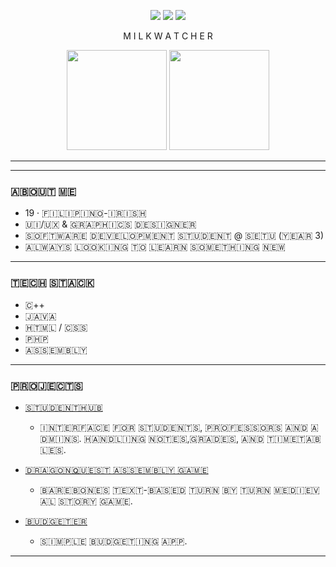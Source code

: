<p align="center">
  <img src="https://img.shields.io/badge/GitHub-000000?style=for-the-badge&logo=github&logoColor=white" />
  <img src="https://img.shields.io/badge/Code-000000?style=for-the-badge&logo=visualstudiocode&logoColor=white" />
  <img src="https://img.shields.io/badge/Terminal-000000?style=for-the-badge&logo=gnu-bash&logoColor=white" />
</p>


<p align="center">
  M I L K W A T C H E R
</p>

<p align="center">
  <img src="https://github-readme-stats.vercel.app/api?username=MilkWatcher&show_icons=true&hide_border=true&bg_color=000000&title_color=ffffff&text_color=ffffff&icon_color=ffffff" height="160" />
  <img src="https://github-readme-stats.vercel.app/api/top-langs/?username=MilkWatcher&layout=compact&hide_border=true&bg_color=000000&title_color=ffffff&text_color=ffffff" height="160" />
</p>

---


---

### ​🇦​​🇧​​🇴​​🇺​​🇹​ ​🇲​​🇪​
- 19 · ​🇫​​🇮​​🇱​​🇮​​🇵​​🇮​​🇳​​🇴​-​🇮​​🇷​​🇮​​🇸​​🇭​  
- ​🇺​​🇮​/​🇺​​🇽​ & ​🇬​​🇷​​🇦​​🇵​​🇭​​🇮​​🇨​​🇸​ ​🇩​​🇪​​🇸​​🇮​​🇬​​🇳​​🇪​​🇷​ 
- ​🇸​​🇴​​🇫​​🇹​​🇼​​🇦​​🇷​​🇪​ ​🇩​​🇪​​🇻​​🇪​​🇱​​🇴​​🇵​​🇲​​🇪​​🇳​​🇹​ ​🇸​​🇹​​🇺​​🇩​​🇪​​🇳​​🇹​ @ ​🇸​​🇪​​🇹​​🇺​ (​🇾​​🇪​​🇦​​🇷​ 3)
- ​🇦​​🇱​​🇼​​🇦​​🇾​​🇸​ ​🇱​​🇴​​🇴​​🇰​​🇮​​🇳​​🇬​ ​🇹​​🇴​ ​🇱​​🇪​​🇦​​🇷​​🇳​ ​🇸​​🇴​​🇲​​🇪​​🇹​​🇭​​🇮​​🇳​​🇬​ ​🇳​​🇪​​🇼​  

---

### ​🇹​​🇪​​🇨​​🇭​ ​🇸​​🇹​​🇦​​🇨​​🇰​
- ​🇨​++  
- ​🇯​​🇦​​🇻​​🇦​  
- ​🇭​​🇹​​🇲​​🇱​ / ​🇨​​🇸​​🇸​  
- ​🇵​​🇭​​🇵​  
- ​🇦​​🇸​​🇸​​🇪​​🇲​​🇧​​🇱​​🇾​

---
### 🇵​​🇷​​🇴​​🇯​​🇪​​🇨​​🇹​​🇸​
- [​🇸​​🇹​​🇺​​🇩​​🇪​​🇳​​🇹​ ​🇭​​🇺​​🇧​](​🇭​​🇹​​🇹​​🇵​​🇸​://​🇬​​🇮​​🇹​​🇭​​🇺​​🇧​.​🇨​​🇴​​🇲​/​🇲​​🇮​​🇱​​🇰​​🇼​​🇦​​🇹​​🇨​​🇭​​🇪​​🇷​/​🇾​2️⃣_​🇸​​🇹​​🇺​​🇩​​🇪​​🇳​​🇹​​🇭​​🇺​​🇧​)
  -   ​🇮​​🇳​​🇹​​🇪​​🇷​​🇫​​🇦​​🇨​​🇪​ ​🇫​​🇴​​🇷​ ​🇸​​🇹​​🇺​​🇩​​🇪​​🇳​​🇹​​🇸​, ​🇵​​🇷​​🇴​​🇫​​🇪​​🇸​​🇸​​🇴​​🇷​​🇸​ ​🇦​​🇳​​🇩​ ​🇦​​🇩​​🇲​​🇮​​🇳​​🇸​. ​🇭​​🇦​​🇳​​🇩​​🇱​​🇮​​🇳​​🇬​ ​🇳​​🇴​​🇹​​🇪​​🇸​, ​🇬​​🇷​​🇦​​🇩​​🇪​​🇸​, ​🇦​​🇳​​🇩​ ​🇹​​🇮​​🇲​​🇪​​🇹​​🇦​​🇧​​🇱​​🇪​​🇸​.

- [​🇩​​🇷​​🇦​​🇬​​🇴​​🇳​ ​🇶​​🇺​​🇪​​🇸​​🇹​ ​🇦​​🇸​​🇸​​🇪​​🇲​​🇧​​🇱​​🇾​ ​🇬​​🇦​​🇲​​🇪​](​🇭​​🇹​​🇹​​🇵​​🇸​⦂:/​🇬​​🇮​​🇹​​🇭​​🇺​​🇧​.​🇨​​🇴​​🇲​/​🇲​​🇮​​🇱​​🇰​​🇼​​🇦​​🇹​​🇨​​🇭​​🇪​​🇷​/​🇦​​🇸​​🇸​​🇪​​🇲​​🇧​​🇱​​🇾​_​🇦​​🇳​​🇩​_​🇨​/​🇹​​🇷​​🇪​​🇪​/​🇲​​🇦​​🇮​​🇳​/​🇸​​🇲​​🇦​​🇱​​🇱​_​🇼​​🇴​​🇷​​🇱​​🇩​)  ​
  -   🇧​​🇦​​🇷​​🇪​​🇧​​🇴​​🇳​​🇪​​🇸​ ​🇹​​🇪​​🇽​​🇹​-​🇧​​🇦​​🇸​​🇪​​🇩​ ​🇹​​🇺​​🇷​​🇳​ ​🇧​​🇾​ ​🇹​​🇺​​🇷​​🇳​ ​🇲​​🇪​​🇩​​🇮​​🇪​​🇻​​🇦​​🇱​ ​🇸​​🇹​​🇴​​🇷​​🇾​ ​🇬​​🇦​​🇲​​🇪​.

- [​🇧​​🇺​​🇩​​🇬​​🇪​​🇹​​🇪​​🇷​](​🇭​​🇹​​🇹​​🇵​​🇸​://​🇬​​🇮​​🇹​​🇭​​🇺​​🇧​.​🇨​​🇴​​🇲​/​🇲​​🇮​​🇱​​🇰​​🇼​​🇦​​🇹​​🇨​​🇭​​🇪​​🇷​/​🇼​​🇦​​🇱​​🇦​​🇳​​🇬​​🇵​​🇪​​🇷​​🇦​) ​
  -   🇸​​🇮​​🇲​​🇵​​🇱​​🇪​ ​🇧​​🇺​​🇩​​🇬​​🇪​​🇹​​🇮​​🇳​​🇬​ ​🇦​​🇵​​🇵​.


---

